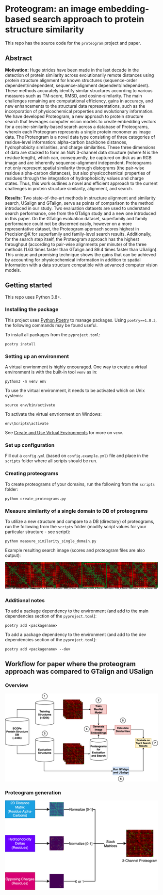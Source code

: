# Proteogram: an image embedding-based search approach to protein structure similarity

This repo has the source code for the `proteogram` project and paper.

## Abstract

**Motivation:**  Huge strides have been made in the last decade in the detection of protein similarity across evolutionarily remote distances using protein structure alignment for known structures (sequence-order dependent/independent, sequence-alignment dependent/independent). These methods accurately identify similar structures according to various measures such as TM-score, RMSD, and cosine-similarity. The main challenges remaining are computational efficiency, gains in accuracy, and new enhancements to the structural data representations, such as the incorporation of physicochemical properties and evolutionary information.  We have developed Proteogram, a new approach to protein structure search that leverages computer vision models to create embedding vectors for a cosine-similarity-based search across a database of Proteograms, wherein each Proteogram represents a single protein monomer as image data.  The Proteogram is a novel data type consisting of three categories of residue-level information:  alpha-carbon backbone distances, hydrophobicity similarities, and charge similarities.  These three dimensions of data are stacked to form an NxN 3-channel data structure (where N is the residue length), which can, consequently, be captured on disk as an RGB image and are inherently sequence-alignment independent. Proteograms not only represent spatial similarity through distograms (the pair-wise residue alpha-carbon distances), but also physicochemical properties of residues through the integration of hydrophobicity values and charge states. Thus, this work outlines a novel and efficient approach to the current challenges in protein structure similarity, alignment, and search.

**Results:** Two state-of-the-art methods in structure alignment and similarity search, USalign and GTalign, serve as points of comparison to the method introduced in our study.  Two evaluation datasets are used to understand search performance, one from the GTalign study and a new one introduced in this paper. On the GTalign evaluation dataset, superfamily and family performance could not be discerned easily, however on a more representative dataset, the Proteogram approach scores highest in Precision@K for superfamily and family-level search results.  Additionally, for the search step itself, the Proteogram approach has the highest throughput (according to pair-wise alignments per minute) of the three methods (1.63 times faster than GTalign and 89.4 times faster than USalign). This unique and promising technique shows the gains that can be achieved by accounting for physicochemical information in addition to spatial information with a data structure compatible with advanced computer vision models.

## Getting started

This repo uses Python 3.8+.

### Installing the package

This project uses [Python Poetry](https://python-poetry.org/) to manage packages.  Using `poetry==1.8.3`, the following commands may be found useful.

To install all packages from the `pyproject.toml`:
```
poetry install
```

### Setting up an environment

A virtual envrionment is highly encouraged.  One way to create a virtaul environment is with the built-in tool `venv` as in:

```
python3 -m venv env
```

To use the virtual environment, it needs to be activated which on Unix systems:
```
source env/bin/activate
```

To activate the virtual envrionment on Windows:
```
env\Scripts\activate
```

See [Create and Use Virtual Environments](https://packaging.python.org/en/latest/guides/installing-using-pip-and-virtual-environments/#create-and-use-virtual-environments) for more on `venv`.

### Set up configuration

Fill out a `config.yml` (based on `config.example.yml`) file and place in the `scripts` folder where all scripts should be run.

### Creating proteograms

To create proteograms of your domains, run the following from the `scripts` folder:
```
python create_proteograms.py
```

### Measure similarity of a single domain to DB of proteograms

To utilize a new structure and compare to a DB (directory) of proteograms, run the following from the `scripts` folder (modify script values for your particular structure - see script):
```
python measure_similarity_single_domain.py
```

Example resulting search image (scores and proteogram files are also output):

![example set of 5 search hits](assets/AF-A0A3M6TU40-F1-model_v4_A_top_sims.jpg)

### Additional notes

To add a package dependency to the environment (and add to the main dependencies section of the `pyproject.toml`):
```
poetry add <packagename>
```

To add a package dependency to the environment (and add to the dev dependencies section of the `pyproject.toml`):
```
poetry add <packagename> --dev
```

## Workflow for paper where the proteogram approach was compared to GTalign and USalign


### Overview

![](assets/Workflow-Structure-Compression.png)

### Proteogram generation

![](assets/proteogram_generation.png)
